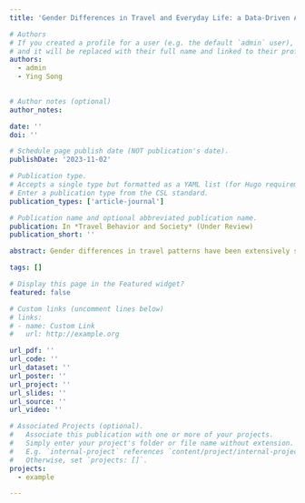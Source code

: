```yaml
---
title: 'Gender Differences in Travel and Everyday Life: a Data-Driven Approach to Address the Intersectional Nature of Gender as a Social Construct'

# Authors
# If you created a profile for a user (e.g. the default `admin` user), write the username (folder name) here
# and it will be replaced with their full name and linked to their profile.
authors:
  - admin
  - Ying Song
  

# Author notes (optional)
author_notes:

date: ''
doi: ''

# Schedule page publish date (NOT publication's date).
publishDate: '2023-11-02'

# Publication type.
# Accepts a single type but formatted as a YAML list (for Hugo requirements).
# Enter a publication type from the CSL standard.
publication_types: ['article-journal']

# Publication name and optional abbreviated publication name.
publication: In *Travel Behavior and Society* (Under Review)
publication_short: ''

abstract: Gender differences in travel patterns have been extensively studied in transportation realm. Recent studies have started to adopt an intersectional lens to examine gender and travel, acknowledging that the convergence of gender and other social identities creates a person’s unique travel experiences. However, studies often focus on gender disparities in trip characteristics and fail to capture the interrelationships of activities and trips throughout the day. And to address intersectionality, existing studies often divide people into groups based on gender and 1 or 2 other characteristics and compare their travel behaviors. So, study findings are restricted by these predefined intersectional groups. Therefore, this study applies the sequence alignment method (SAM) to extract behavior patterns accounting for both trips and activities in daily schedules. Then, this study applies the CHAID (Chi-square automatic interaction detection) method to account for all person-level characteristics and their combined impacts on people’s travel patterns. Last, this study examines the intersectionality nature of gendered travel patterns using statistical tests. To demonstrate the methods and results, the study uses travel survey data collected in greater Minnesota as a study case. The analysis reveals gender differences in travel patterns, such as women starting to lose their after-work personal time after having kids. The CHAID analysis identifies key person-level characteristics that significantly shape travel behavior patterns such as employment status on weekdays and age on weekends. These findings suggests that our proposed methods can address the intersectionality nature of social identities and provide novel insights into gender differences in transportation needs.

tags: []

# Display this page in the Featured widget?
featured: false

# Custom links (uncomment lines below)
# links:
# - name: Custom Link
#   url: http://example.org

url_pdf: ''
url_code: ''
url_dataset: ''
url_poster: ''
url_project: ''
url_slides: ''
url_source: ''
url_video: ''

# Associated Projects (optional).
#   Associate this publication with one or more of your projects.
#   Simply enter your project's folder or file name without extension.
#   E.g. `internal-project` references `content/project/internal-project/index.md`.
#   Otherwise, set `projects: []`.
projects:
  - example

---
```

